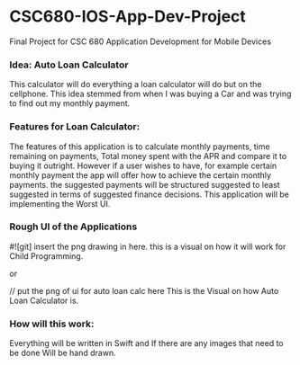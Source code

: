 # CSC680-IOS-App-Dev-Project
Final Project for CSC 680 Application Development for Mobile Devices 

### Idea: Auto Loan Calculator
 This calculator will do everything a loan calculator will do but on the cellphone. This idea stemmed from when I was buying a Car and was trying to find out my monthly payment. 

### Features for Loan Calculator: 
The features of this application is to calculate monthly payments, time remaining on payments, Total money spent with the APR and compare it to buying it outright. However if a user wishes to have, for example certain monthly payment the app will offer how to achieve the certain monthly payments. the suggested payments will be structured suggested to least suggested in terms of suggested finance decisions. 
This application will be implementing the Worst UI. 

### Rough UI of the Applications
#![git] insert the png drawing in here.
this is a visual on how it will work for Child Programming. 

or

// put the png of ui for auto loan calc here
This is the Visual on how Auto Loan Calculator is. 


### How will this work: 
Everything will be written in Swift and If there are any images that need to be done Will be hand drawn. 


